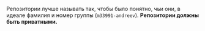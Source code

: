Репозитории лучше называть так, чтобы было понятно, чьи они, в идеале фамилия и номер группы (`m33991-andreev`). **Репозитории должны быть приватными.**
